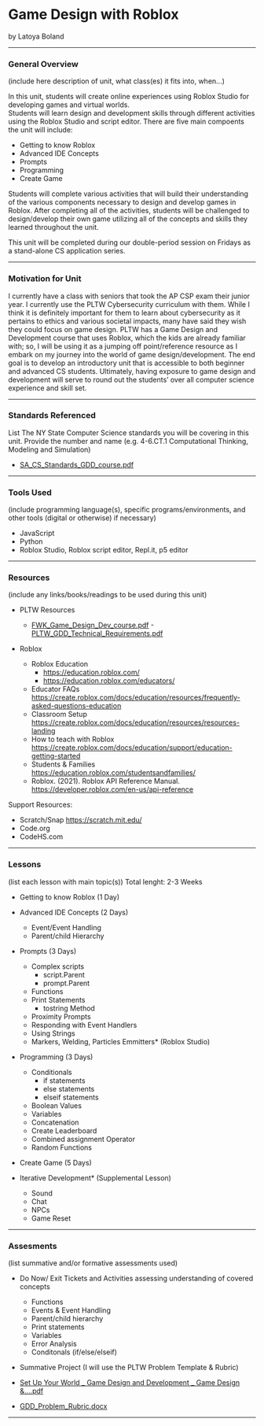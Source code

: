 # Game Design with Roblox
by Latoya Boland

-----

### General Overview
(include here description of unit, what class(es) it fits into, when...)

In this unit, students will create online experiences using Roblox Studio for developing games and virtual worlds.  
Students will learn design and development skills through different activities using the Roblox Studio and script editor.  There are five main compoents the unit will include:
  - Getting to know Roblox 
  - Advanced IDE Concepts 
  - Prompts 
  - Programming 
  - Create Game 


Students will complete various activities that will build their understanding of the various components necessary to design and develop games in Roblox.  After completing all of the activities, students will be challenged to design/develop their own game utilizing all of the concepts and skills they learned throughout the unit.  

This unit will be completed during our double-period session on Fridays as a stand-alone CS application series.

---

### Motivation for Unit

I currently have a class with seniors that took the AP CSP exam their junior year. I currently use the PLTW Cybersecurity curriculum with them. While I think it is definitely important for them to learn about cybersecurity as it pertains to ethics and various societal impacts, many have said they wish they could focus on game design. PLTW has a Game Design and Development course that uses Roblox, which the kids are already familiar with; so, I will be using it as a jumping off point/reference resource as I embark on my journey into the world of game design/development.  The end goal is to develop an introductory unit that is accessible to both beginner and advanced CS students.  Ultimately, having exposure to game design and development will serve to round out the students’ over all computer science experience and skill set.

---

### Standards Referenced
List The NY State Computer Science standards you will be covering in this unit. Provide the number and name (e.g. 4-6.CT.1 Computational Thinking, Modeling and Simulation)

- [SA_CS_Standards_GDD_course.pdf](https://github.com/hunter-teacher-cert/unit_plan-introduction-to-game-development-hs/files/9792770/SA_CS_Standards_GDD_course.pdf)

---

### Tools Used
(include programming language(s), specific programs/environments, and other tools (digital or otherwise) if necessary)
- JavaScript
- Python
- Roblox Studio, Roblox script editor, Repl.it, p5 editor

---

### Resources
(include any links/books/readings to be used during this unit)

- PLTW Resources
  - [FWK_Game_Design_Dev_course.pdf](https://github.com/hunter-teacher-cert/unit_plan-introduction-to-game-development-hs/files/9792768/FWK_Game_Design_Dev_course.pdf)
  -[PLTW_GDD_Technical_Requirements.pdf](https://github.com/hunter-teacher-cert/unit_plan-introduction-to-game-development-hs/files/9792762/PLTW_GDD_Technical_Requirements.pdf)
  
- Roblox
  - Roblox Education 
    - https://education.roblox.com/
    - https://education.roblox.com/educators/
  - Educator FAQs https://create.roblox.com/docs/education/resources/frequently-asked-questions-education
  - Classroom Setup https://create.roblox.com/docs/education/resources/resources-landing
  - How to teach with Roblox https://create.roblox.com/docs/education/support/education-getting-started
  - Students & Families https://education.roblox.com/studentsandfamilies/
  - Roblox. (2021). Roblox API Reference Manual. https://developer.roblox.com/en-us/api-reference


Support Resources:
- Scratch/Snap https://scratch.mit.edu/
- Code.org
- CodeHS.com

---

### Lessons
(list each lesson with main topic(s))
Total lenght: 2-3 Weeks

- Getting to know Roblox (1 Day)

- Advanced IDE Concepts (2 Days)
  - Event/Event Handling
  - Parent/child Hierarchy
  
- Prompts (3 Days)
  - Complex scripts
    - script.Parent
    - prompt.Parent 
  - Functions
  - Print Statements
    - tostring Method
  - Proximity Prompts
  - Responding with Event Handlers
  - Using Strings
  - Markers, Welding, Particles Emmitters* (Roblox Studio)
  
- Programming (3 Days)
  - Conditionals 
    - if statements
    - else statements
    - elseif statements
  - Boolean Values
  - Variables
  - Concatenation
  - Create Leaderboard
  - Combined assignment Operator
  - Random Functions
  
- Create Game (5 Days)

- Iterative Development* (Supplemental Lesson)
  - Sound
  - Chat
  - NPCs
  - Game Reset

---

### Assesments
(list summative and/or formative assessments used)

- Do Now/ Exit Tickets and Activities assessing understanding of covered concepts 
  - Functions
  - Events & Event Handling
  - Parent/child hierarchy
  - Print statements
  - Variables
  - Error Analysis
  - Conditonals (if/else/elseif)
  
 - Summative Project (I will use the PLTW Problem Template & Rubric)
 
  - [Set Up Your World _ Game Design and Development _ Game Design &….pdf](https://github.com/hunter-teacher-cert/unit_plan-introduction-to-game-development-hs/files/9792912/Set.Up.Your.World._.Game.Design.and.Development._.Game.Design.pdf)
  
  - [GDD_Problem_Rubric.docx](https://github.com/hunter-teacher-cert/unit_plan-introduction-to-game-development-hs/files/9792910/GDD_Problem_Rubric.docx)


---
